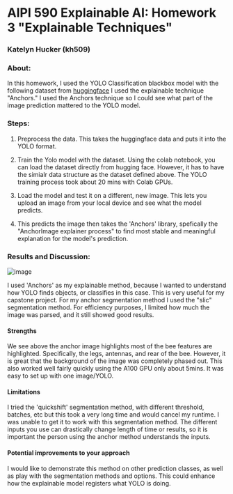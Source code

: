# AIPI 590 Explainable AI: Homework 3 "Explainable Techniques"
### Katelyn Hucker (kh509)

### About: 
In this homework, I used the YOLO Classification blackbox model with the following dataset from [ huggingface](https://huggingface.co/datasets/lucabaggi/animal-wildlife) I used the explainable technique "Anchors." I used the Anchors technique so I could see what part of the image prediction mattered to the YOLO model. 

### Steps: 

1. Preprocess the data. This takes the huggingface data and puts it into the YOLO format. 

2. Train the Yolo model with the dataset. Using the colab notebook, you can load the dataset directly from hugging face. However, it has to have the simialr data structure as the dataset defined above. 
The YOLO training process took about 20 mins with Colab GPUs. 

3. Load the model and test it on a different, new image. This lets you upload an image from your local device and see what the model predicts. 

4. This predicts the image then takes the 'Anchors' library, spefically  the "AnchorImage explainer process" to find most stable and meaningful explanation for the model's prediction. 

### Results and Discussion:

![image](https://github.com/user-attachments/assets/96704992-a97d-4095-89a4-3e6c33ff2066)

I used 'Anchors' as my explainable method, because I wanted to understand how YOLO finds objects, or classifies in this case. This is very useful for my capstone project. For my anchor segmentation method I used the "slic" segmentation method. For efficiency purposes, I limited how much the image was parsed, and it still showed good results.

#### Strengths

We see above the anchor image highlights most of the bee features are highlighted. Specifically, the legs, antennas, and rear of the bee. However, it is great that the background of the image was completely phased out. This also worked well fairly quickly using the A100 GPU only about 5mins. It was easy to set up with one image/YOLO.

#### Limitations
I tried the 'quickshift' segmentation method, with different threshold, batches, etc but this took a very long time and would cancel my runtime. I was unable to get it to work with this segmentation method. The different inputs you use can drastically change length of time or results, so it is important the person using the anchor method understands the inputs.

#### Potential improvements to your approach
I would like to demonstrate this method on other prediction classes, as well as play with the segmentation methods and options. This could enhance how the explainable model registers what YOLO is doing.



